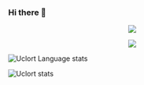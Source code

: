 ### Hi there 👋

<p align="center"><img src="https://github-readme-stats.vercel.app/api/top-langs/?username=uclort&layout=compact&theme=dracula"></p>

<p align="center"><img src="https://github-readme-stats.vercel.app/api?username=uclort&show_icons=true&theme=dracula"></p>

![Uclort Language stats](https://github-readme-stats-git-master-rstaa-rickstaa.vercel.app/api/top-langs/?username=uclort&langs_count=3&hide_border=1&role=OWNER,COLLABORATOR)
<!--
&layout=compact
-->
![Uclort stats](https://github-readme-stats-git-master-rstaa-rickstaa.vercel.app/api?username=uclort&show_icons=true&count_private=true&line_height=28&hide_border=1&include_all_commits=true&card_width=450&role=OWNER,COLLABORATOR&exclude_repo=github-readme-stats)
